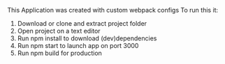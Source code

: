 This Application was created with custom webpack configs
To run this it:

1. Download or clone and extract project folder
2. Open project on a text editor
3. Run npm install to download (dev)dependencies
4. Run npm start to launch app on port 3000
5. Run npm build for production
